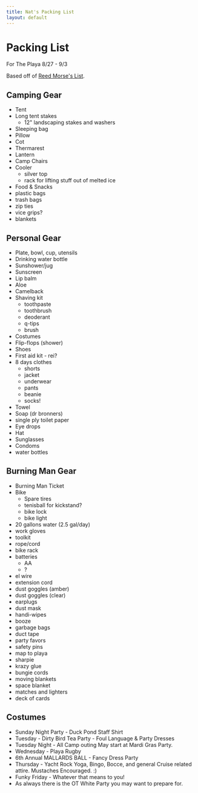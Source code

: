 ```yaml
---
title: Nat's Packing List
layout: default
---
```


# Packing List

For The Playa 8/27 - 9/3

Based off of [Reed Morse's List][1].

## Camping Gear

 * Tent
 * Long tent stakes
   * 12" landscaping stakes and washers
 * Sleeping bag
 * Pillow
 * Cot
 * Thermarest
 * Lantern
 * Camp Chairs
 * Cooler
   * silver top
   * rack for lifting stuff out of melted ice
 * Food &amp; Snacks
 * plastic bags
 * trash bags
 * zip ties
 * vice grips?
 * blankets

## Personal Gear

 * Plate, bowl, cup, utensils
 * Drinking water bottle
 * Sunshower/jug
 * Sunscreen
 * Lip balm
 * Aloe
 * Camelback
 * Shaving kit
   * toothpaste
   * toothbrush
   * deoderant
   * q-tips
   * brush
 * Costumes
 * Flip-flops (shower)
 * Shoes
 * First aid kit - rei?
 * 8 days clothes
   * shorts
   * jacket
   * underwear
   * pants
   * beanie
   * socks!
 * Towel
 * Soap (dr bronners)
 * single ply toilet paper
 * Eye drops
 * Hat
 * Sunglasses
 * Condoms
 * water bottles

## Burning Man Gear

 * Burning Man Ticket
 * Bike
   * Spare tires
   * tenisball for kickstand?
   * bike lock
   * bike light
 * 20 gallons water (2.5 gal/day)
 * work gloves
 * toolkit
 * rope/cord
 * bike rack
 * batteries
   * AA
   * ?
 * el wire
 * extension cord
 * dust goggles (amber)
 * dust goggles (clear)
 * earplugs
 * dust mask
 * handi-wipes
 * booze
 * garbage bags
 * duct tape
 * party favors
 * safety pins
 * map to playa
 * sharpie
 * krazy glue
 * bungie cords
 * moving blankets
 * space blanket
 * matches and lighters
 * deck of cards

## Costumes

 * Sunday Night Party -  Duck Pond Staff Shirt
 * Tuesday  -  Dirty Bird Tea Party  -  Foul Language &amp; Party Dresses
 * Tuesday Night -  All Camp outing May start at Mardi Gras Party.
 * Wednesday -  Playa Rugby
 * 6th Annual MALLARDS BALL -  Fancy Dress Party
 * Thursday - Yacht Rock Yoga, Bingo, Bocce, and general Cruise related attire.  Mustaches Encouraged. :)
 * Funky Friday -  Whatever that means to you!
 * As always there is the OT White Party you may want to prepare for.

[1]: https://docs.google.com/spreadsheet/ccc?key=0AgqMxxNYvnAPdGlkZ2hreklvQ3kzTmlLd0JXaS1FaGc
